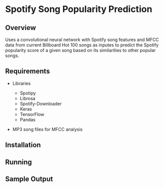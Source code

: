 # Spotify Song Popularity Prediction
## Overview
Uses a convolutional neural network with Spotify song features and MFCC data from current Billboard Hot 100 songs as inputes to predict the Spotify popularity score of a given song based on its similarities to other popular songs. 
## Requirements
- Libraries
  - Spotipy
  - Librosa
  - Spotify-Downloader
  - Keras
  - TensorFlow
  - Pandas
  
- MP3 song files for MFCC analysis

## Installation

## Running

## Sample Output

